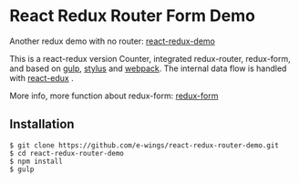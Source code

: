 # React Redux Router Form Demo

Another redux demo with no router: [react-redux-demo](https://github.com/e-wings/react-redux-demo)

This is a react-redux version Counter, integrated redux-router, redux-form, and based on [gulp](https://github.com/gulpjs/gulp), [stylus](https://github.com/LearnBoost/stylus) and [webpack](https://github.com/webpack/webpack). The internal data flow is handled with  [react-edux](https://github.com/reactjs/react-redux) .

More info, more function about redux-form: [redux-form](http://redux-form.com/6.0.2/docs/GettingStarted.md/)

## Installation

```
$ git clone https://github.com/e-wings/react-redux-router-demo.git
$ cd react-redux-router-demo
$ npm install
$ gulp

```
